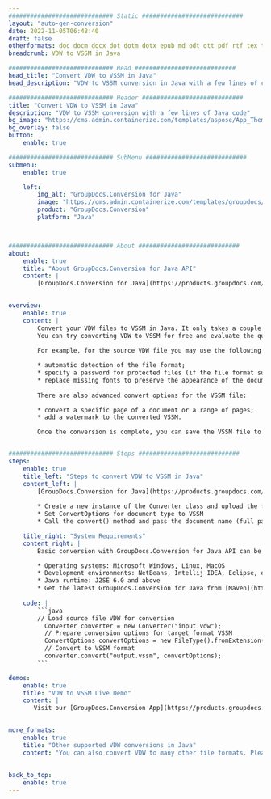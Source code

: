 ```yaml
---
############################# Static ############################
layout: "auto-gen-conversion"
date: 2022-11-05T06:48:40
draft: false
otherformats: doc docm docx dot dotm dotx epub md odt ott pdf rtf tex txt vdx vsdm vsdx vssm vssx vstm vstx vsx vtx xps
breadcrumb: VDW to VSSM in Java

############################# Head ############################
head_title: "Convert VDW to VSSM in Java"
head_description: "VDW to VSSM conversion in Java with a few lines of code. Convert over 160 file formats using the GroupDocs document conversion API for Java"

############################# Header ############################
title: "Convert VDW to VSSM in Java"
description: "VDW to VSSM conversion with a few lines of Java code"
bg_image: "https://cms.admin.containerize.com/templates/aspose/App_Themes/V3/images/bg/header1.png"
bg_overlay: false
button:
    enable: true

############################# SubMenu ############################
submenu:
    enable: true

    left:
        img_alt: "GroupDocs.Conversion for Java"
        image: "https://cms.admin.containerize.com/templates/groupdocs/images/product-logos/90x90-noborder/groupdocs-conversion-java.png"
        product: "GroupDocs.Conversion"
        platform: "Java"



############################# About ############################
about:
    enable: true
    title: "About GroupDocs.Conversion for Java API"
    content: |
        [GroupDocs.Conversion for Java](https://products.groupdocs.com/conversion/java/) is an advanced file format conversion API for converting between popular image and document formats such as Microsoft Office, OpenDocument, PDF, HTML, email, CAD. and much more with just a few lines of code. The native API automatically detects the formats of the original documents and offers many options for customizing the converted documents. Along with the function of extracting information from a document, it also supports caching of the conversion results to the local disk by default. However, any type of cache storage can be supported by implementing the appropriate interfaces - Amazon S3, Dropbox, Google Drive, Windows Azure, Reddis, or any others.
    

overview:
    enable: true
    content: |
        Convert your VDW files to VSSM in Java. It only takes a couple of lines of Java code on any platform of your choice, such as Windows, Linux, macOS.
        You can try converting VDW to VSSM for free and evaluate the quality of the conversion results. Along with simple file conversion scripts, you can try more sophisticated options for loading the VDW source file and storing the VSSM output. 
        
        For example, for the source VDW file you may use the following load options:

        * automatic detection of the file format;
        * specify a password for protected files (if the file format supports it);
        * replace missing fonts to preserve the appearance of the document.
        
        There are also advanced convert options for the VSSM file:

        * convert a specific page of a document or a range of pages;
        * add a watermark to the converted VSSM.

        Once the conversion is complete, you can save the VSSM file to your local file path or to any third party storage such as FTP, Amazon S3, Google Drive, Dropbox etc. Please note - to convert VDW to VSSM, you do not need to install any additional software, such as MS Office, Open Office, Adobe Acrobat Reader etc.


############################# Steps ############################
steps:
    enable: true
    title_left: "Steps to convert VDW to VSSM in Java"
    content_left: |
        [GroupDocs.Conversion for Java](https://products.groupdocs.com/conversion/java/) allows developers to easily convert VDW file to VSSM with a few lines of code.
        
        * Create a new instance of the Converter class and upload the file VDW with the full path
        * Set ConvertOptions for document type to VSSM
        * Call the convert() method and pass the document name (full path) and format (VSSM) as a parameter

    title_right: "System Requirements"
    content_right: |
        Basic conversion with GroupDocs.Conversion for Java API can be done with just a few lines of code. Our APIs are supported on all major platforms and operating systems. Before executing the code below, make sure you have the following prerequisites installed on your system.

        * Operating systems: Microsoft Windows, Linux, MacOS
        * Development environments: NetBeans, Intellij IDEA, Eclipse, etc.
        * Java runtime: J2SE 6.0 and above
        * Get the latest GroupDocs.Conversion for Java from [Maven](https://repository.groupdocs.com/webapp/#/artifacts/browse/tree/General/repo/com/groupdocs/groupdocs-conversion)
         
    code: |
        ```java    
        // Load source file VDW for conversion
          Converter converter = new Converter("input.vdw");
          // Prepare conversion options for target format VSSM
          ConvertOptions convertOptions = new FileType().fromExtension("vssm").getConvertOptions();
          // Convert to VSSM format
          converter.convert("output.vssm", convertOptions);
        ```

demos:
    enable: true
    title: "VDW to VSSM Live Demo"
    content: |
       Visit our [GroupDocs.Conversion App](https://products.groupdocs.app/conversion/family) website and try VDW to VSSM conversion now. The free demo has the following benefits
          

more_formats:
    enable: true
    title: "Other supported VDW conversions in Java"
    content: "You can also convert VDW to many other file formats. Please see the list below."
       
       
back_to_top:
    enable: true
---
```

